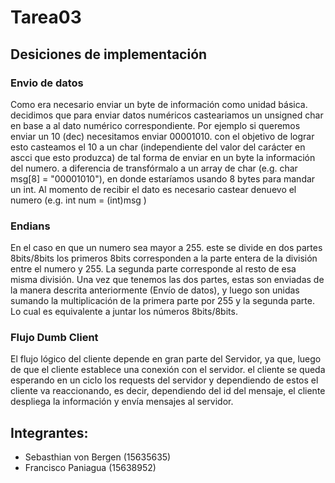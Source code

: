 # Tarea03

## Desiciones de implementación

### Envio de datos
Como era necesario enviar un byte de información como unidad básica.
decidimos que para enviar datos numéricos casteariamos un unsigned char en base
a al dato numérico correspondiente. Por ejemplo si queremos enviar un 10 (dec) necesitamos enviar 00001010. con el objetivo
de lograr esto casteamos el 10 a un char (independiente del valor del carácter en ascci que esto produzca) de tal forma de enviar en un byte la información del numero. a diferencia de transfórmalo a un array de char (e.g. char msg[8] = "00001010"), en donde estaríamos usando 8 bytes para mandar un int. Al momento de recibir el dato es necesario castear denuevo el numero (e.g. int num = (int)msg )

### Endians
En el caso en que un numero sea mayor a 255. este se divide en dos partes 8bits/8bits los primeros 8bits
corresponden a la parte entera de la división entre el numero y 255. La segunda parte corresponde al resto de esa misma división.
Una vez que tenemos las dos partes, estas son enviadas de la manera descrita anteriormente (Envío de datos), y luego son unidas
sumando la multiplicación de la primera parte por 255 y la segunda parte. Lo cual es equivalente a juntar los números 8bits/8bits.

### Flujo Dumb Client
El flujo lógico del cliente depende en gran parte del Servidor, ya que, luego de que el cliente establece una conexión con el servidor. el cliente se queda esperando en un ciclo los requests del servidor y dependiendo de estos el cliente va reaccionando, es decir, dependiendo del id del mensaje, el cliente despliega la información y envía mensajes al servidor.


## Integrantes:

- Sebasthian von Bergen (15635635)
- Francisco Paniagua (15638952)
